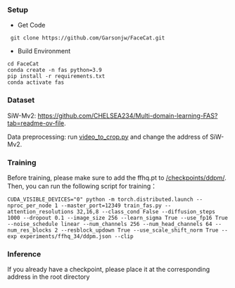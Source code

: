 ### Setup
- Get Code
```shell
 git clone https://github.com/Garsonjw/FaceCat.git
```
- Build Environment
```shell
cd FaceCat
conda create -n fas python=3.9
pip install -r requirements.txt
conda activate fas
```

### Dataset
SiW-Mv2: https://github.com/CHELSEA234/Multi-domain-learning-FAS?tab=readme-ov-file.

Data preprocessing: run [video_to_crop.py](https://github.com/Garsonjw/FaceCat/blob/main/video_to_crop.py) and change the address of SiW-Mv2.

### Training
Before training, please make sure to add the ffhq.pt to [/checkpoints/ddpm/](https://github.com/Garsonjw/FaceCat/tree/12306a2988432038f82d2e24599c59bf81ece967/checkpoints/ddpm). Then, you can run the following script for training：
```shell
CUDA_VISIBLE_DEVICES="0" python -m torch.distributed.launch --nproc_per_node 1 --master_port=12349 train_fas.py --attention_resolutions 32,16,8 --class_cond False --diffusion_steps 1000 --dropout 0.1 --image_size 256 --learn_sigma True --use_fp16 True --noise_schedule linear --num_channels 256 --num_head_channels 64 --num_res_blocks 2 --resblock_updown True --use_scale_shift_norm True --exp experiments/ffhq_34/ddpm.json --clip
```

### Inference
If you already have a checkpoint, please place it at the corresponding address in the root directory
